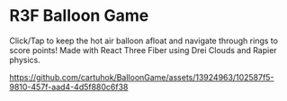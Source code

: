 # R3F Balloon Game

Click/Tap to keep the hot air balloon afloat and navigate through rings to score points! Made with React Three Fiber using Drei Clouds and Rapier physics.



https://github.com/cartuhok/BalloonGame/assets/13924963/102587f5-9810-457f-aad4-4d5f880c6f38



